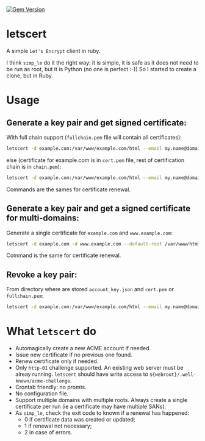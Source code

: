 [![Gem Version](https://badge.fury.io/rb/letscert.svg)](https://badge.fury.io/rb/letscert)

# letscert
A simple `Let's Encrypt` client in ruby.

I think `simp_le` do it the right way: it is simple, it is safe as it does not need to be
run as root, but it is Python (no one is perfect :-)) So I started to create a clone, but
in Ruby.

# Usage

## Generate a key pair and get signed certificate:
With full chain support (`fullchain.pem` file will contain all certificates):
```bash
letscert -d example.com:/var/www/example.com/html --email my.name@domain.tld -f account_key.json -f key.pem -f fullchain.pem
```
else (certificate for example.com is in `cert.pem` file, rest of certification chain
is in `chain.pem`):
```bash
letscert -d example.com:/var/www/example.com/html --email my.name@domain.tld -f account_key.json -f key.pem -f cert.pem -f chain.pem
```

Commands are the sames for certificate renewal.


## Generate a key pair and get a signed certificate for multi-domains:
Generate a single certificate for `example.com` and `www.example.com`:
```bash
letscert -d example.com -d www.example.com --default-root /var/www/html --email my.name@domain.tld -f account_key.json -f key.pem -f fullchain.pem
```

Command is the same for certificate renewal.

## Revoke a key pair:
From directory where are stored `account_key.json` and `cert.pem` or `fullchain.pem`:
```bash
letscert -d example.com:/var/www/example.com/html --email my.name@domain.tld --revoke
```


# What `letscert` do

* Automagically create a new ACME account if needed.
* Issue new certificate if no previous one found.
* Renew certificate only if needed.
* Only `http-01` challenge supported. An existing web server must be alreay running.
  `letscert` should have write access to `${webroot}/.well-known/acme-challenge`.
* Crontab friendly: no promts.
* No configuration file.
* Support multiple domains with multiple roots. Always create a single certificate per
  run (ie a certificate may have multiple SANs).
* As `simp_le`, check the exit code to known if a renewal has happened:
  * 0 if certificate data was created or updated;
  * 1 if renewal not necessary;
  * 2 in case of errors.
